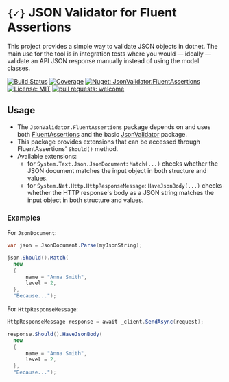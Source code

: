 # `{✓}` JSON Validator for Fluent Assertions
This project provides a simple way to validate JSON objects in dotnet. The main use for the tool is in integration tests where you would — ideally — validate an API JSON response manually instead of using the model classes.

[![Build Status](https://github.com/JsonValidatorProject/JsonValidator.FluentAssertions/workflows/build-and-test/badge.svg "Build Status")](https://github.com/JsonValidatorProject/JsonValidator.FluentAssertions/actions?query=workflow%3A%22build-and-test%22)
[![Coverage](https://codecov.io/gh/JsonValidatorProject/JsonValidator.FluentAssertions/branch/main/graph/badge.svg)](https://codecov.io/gh/JsonValidatorProject/JsonValidator.FluentAssertions)
[![Nuget: JsonValidator.FluentAssertions](https://img.shields.io/nuget/v/JsonValidator.FluentAssertions?label=JsonValidator.FluentAssertions&logo=nuget)](https://www.nuget.org/packages/JsonValidator.FluentAssertions)
[![License: MIT](https://img.shields.io/badge/license-MIT-blueviolet)](https://opensource.org/licenses/MIT)
[![pull requests: welcome](https://img.shields.io/badge/pull%20requests-welcome-brightgreen)](https://github.com/JsonValidatorProject/JsonValidator/fork)

## Usage
- The `JsonValidator.FluentAssertions` package depends on and uses both [FluentAssertions](https://github.com/fluentassertions/fluentassertions) and the basic [JsonValidator](https://github.com/JsonValidatorProject/JsonValidator) package.
- This package provides extensions that can be accessed through FluentAssertions' `Should()` method.
- Available extensions:
  - for `System.Text.Json.JsonDocument`: `Match(...)` checks whether the JSON document matches the input object in both structure and values.
  - for `System.Net.Http.HttpResponseMessage`: `HaveJsonBody(...)` checks whether the HTTP response's body as a JSON string matches the input object in both structure and values.

### Examples
For `JsonDocument`:
```csharp
var json = JsonDocument.Parse(myJsonString);

json.Should().Match(
  new
  {
      name = "Anna Smith",
      level = 2,
  },
  "Because...");
```

For `HttpResponseMessage`:
```csharp
HttpResponseMessage response = await _client.SendAsync(request);

response.Should().HaveJsonBody(
  new
  {
      name = "Anna Smith",
      level = 2,
  },
  "Because...");
```
